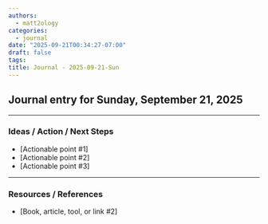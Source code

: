 ```yaml
---
authors:
  - matt2ology
categories:
  - journal
date: "2025-09-21T00:34:27-07:00"
draft: false
tags:
title: Journal - 2025-09-21-Sun
---
```


## Journal entry for Sunday, September 21, 2025

<!--
A journal is about reflecting inward (you → you)
Key observations and quick task for the day
Note key events, milestones, or anything noteworthy today/this week.
Can be personal or professional.
What did I notice about yourself, others, or the world?
What did I learn or realize?
Write freely here — anecdotes, thoughts, questions, anything I want to explore.
-->


---

### Ideas / Action / Next Steps

<!--
Write down what I plan to do next. Could be tasks, experiments,
or intentions I want to do week.
-->

- [Actionable point #1]
- [Actionable point #2]
- [Actionable point #3]

---

### Resources / References

<!--
Add links, books, videos, or tools that I found useful or want to remember.
-->

<!-- [Book, article, tool, or link #1]({{< ref "/post/reference/reference-note-01.md" >}}) -->
- [Book, article, tool, or link #2]